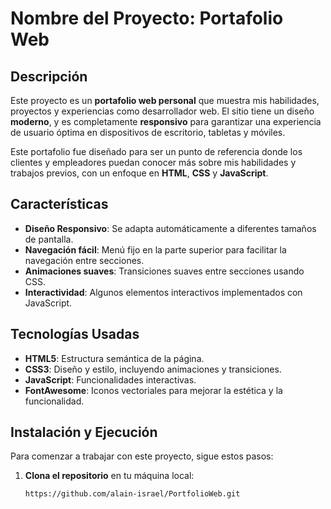 # Nombre del Proyecto: Portafolio Web

## Descripción

Este proyecto es un **portafolio web personal** que muestra mis habilidades, proyectos y experiencias como desarrollador web. El sitio tiene un diseño **moderno**, y es completamente **responsivo** para garantizar una experiencia de usuario óptima en dispositivos de escritorio, tabletas y móviles.

Este portafolio fue diseñado para ser un punto de referencia donde los clientes y empleadores puedan conocer más sobre mis habilidades y trabajos previos, con un enfoque en **HTML**, **CSS** y **JavaScript**.

## Características

- **Diseño Responsivo**: Se adapta automáticamente a diferentes tamaños de pantalla.
- **Navegación fácil**: Menú fijo en la parte superior para facilitar la navegación entre secciones.
- **Animaciones suaves**: Transiciones suaves entre secciones usando CSS.
- **Interactividad**: Algunos elementos interactivos implementados con JavaScript.

## Tecnologías Usadas

- **HTML5**: Estructura semántica de la página.
- **CSS3**: Diseño y estilo, incluyendo animaciones y transiciones.
- **JavaScript**: Funcionalidades interactivas.
- **FontAwesome**: Iconos vectoriales para mejorar la estética y la funcionalidad.

## Instalación y Ejecución

Para comenzar a trabajar con este proyecto, sigue estos pasos:

1. **Clona el repositorio** en tu máquina local:

   ```bash
   https://github.com/alain-israel/PortfolioWeb.git
